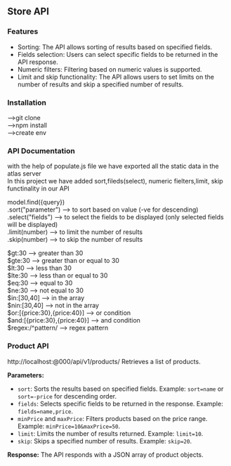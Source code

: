 ## Store API

### Features
- Sorting: The API allows sorting of results based on specified fields.
- Fields selection: Users can select specific fields to be returned in the API response.
- Numeric filters: Filtering based on numeric values is supported.
- Limit and skip functionality: The API allows users to set limits on the number of results and skip a specified number of results.

### Installation
-->git clone <br>
-->npm install <br>
-->create env <br>


### API Documentation

with the help of populate.js file we have exported all the static data in the atlas server <br>
In this project we have added sort,fileds(select), numeric fielters,limit, skip functinality in our API <br>


model.find({query}) <br>
.sort("parameter")  --> to sort based on value (-ve for descending) <br>
.select("fields")  --> to select the fields to be displayed (only selected fields will be displayed)<br>
.limit(number)  --> to limit the number of results <br>
.skip(number)  --> to skip the number of results <br>


$gt:30 --> greater than 30 <br>
$gte:30 --> greater than or equal to 30 <br>
$lt:30 --> less than 30 <br>
$lte:30 --> less than or equal to 30 <br>
$eq:30 --> equal to 30 <br>
$ne:30 --> not equal to 30 <br>
$in:[30,40] --> in the array <br>
$nin:[30,40] --> not in the array <br>
$or:[{price:30},{price:40}] --> or condition <br>
$and:[{price:30},{price:40}] --> and condition <br>
$regex:/^pattern/ --> regex pattern <br>

### Product API
http://localhost:@000/api/v1/products/
Retrieves a list of products.

**Parameters:**
- `sort`: Sorts the results based on specified fields. Example: `sort=name` or `sort=-price` for descending order.
- `fields`: Selects specific fields to be returned in the response. Example: `fields=name,price`.
- `minPrice` and `maxPrice`: Filters products based on the price range. Example: `minPrice=10&maxPrice=50`.
- `limit`: Limits the number of results returned. Example: `limit=10`.
- `skip`: Skips a specified number of results. Example: `skip=20`.

**Response:**
The API responds with a JSON array of product objects.

